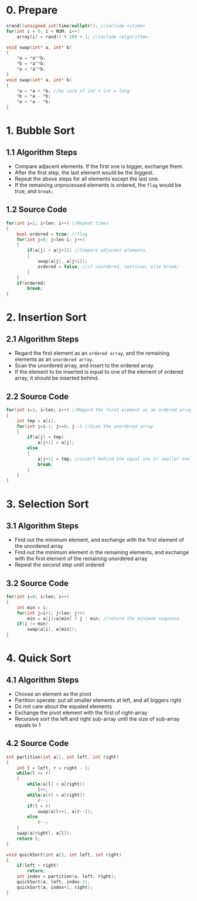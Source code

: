 # 0. Prepare
```cpp
srand((unsigned int)time(nullptr)); //include <ctime>
for(int i = 0; i < NUM; i++)
    array[i] = rand() % 100 + 1; //include <algorithm>
```
```cpp
void swap(int* a, int* b)
{
    *a = *a^*b;
    *b = *a^*b;
    *a = *a^*b;
}
void swap(int* a, int* b)
{
    *a = *a + *b; //be care of int + int = long
    *b = *a - *b;
    *a = *a - *b;
}
```
# 1. Bubble Sort
## 1.1 Algorithm Steps
* Compare adjacent elements. If the first one is bigger, exchange them.
* After the first step, the last element would be the biggest.
* Repeat the above steps for all elements except the last one.
* If the remaining unprocessed elements is ordered, the `flag` would be true, and `break;`
## 1.2 Source Code
```cpp
for(int i=1; i<len; i++) //Repeat times
{
    bool ordered = true; //flag
    for(int j=0; j<len-i; j++)
    {
        if(a[j] > a[j+1]) //Compare adjacent elements.
        {
            swap(a[j], a[j+1]);
            ordered = false; //if unordered, continue; else break;
        }
    }
    if(ordered)
        break;
}
```
# 2. Insertion Sort
## 2.1 Algorithm Steps
* Regard the first element as an `ordered array`, and the remaining elements as an `unordered array`.
* Scan the unordered array, and insert to the ordered array.
* If the  element to be inserted is equal to one of the element of ordered array, it should be inserted behind.
## 2.2 Source Code
```cpp
for(int i=1; i<len; i++) //Regard the first element as an ordered array
{
    int tmp = a[i];
    for(int j=i-1; j>=0; j--) //Scan the unordered array
    {
        if(a[j] > tmp)
            a[j+1] = a[j];
        else
        {
            a[j+1] = tmp; //insert behind the equal one or smaller one
            break;
        }
    }
}
```
# 3. Selection Sort
## 3.1 Algorithm Steps
* Find out the minimum element, and exchange with the first element of the unordered array
* Find out the minimum element in the remaining elements, and exchange with the first element of the remaining unordered array
* Repeat the second step until ordered
## 3.2 Source Code
```cpp
for(int i=0; i<len; i++)
{
    int min = i;
    for(int j=i+1; j<len; j++)
        min = a[j]<a[min] ? j : min; //return the minimum sequence
    if(i != min)
        swap(a[i], a[min]);
}
``` 
# 4. Quick Sort
## 4.1 Algorithm Steps
* Choose an element as the pivot
* Partition operate: put all smaller elements at left, and all biggers right
* Do not care about the equaled elements
* Exchange the pivot element with the first of right-array
* Recursive sort the left and right sub-array until the size of sub-array equals to 1
## 4.2 Source Code
```cpp
int partition(int a[], int left, int right)
{
    int l = left, r = right - 1;
    while(l <= r)
    {
        while(a[l] < a[right])
            l++;
        while(a[r] > a[right])
            r--;
        if(l < r)
            swap(a[l++], a[r--]);
        else
            r--;
    }
    swap(a[right], a[l]);
    return l;
}

void quickSort(int a[], int left, int right)
{
    if(left > right)
        return;
    int index = partition(a, left, right);
    quickSort(a, left, index-1);
    quickSort(a, index+1, right);
}
```
